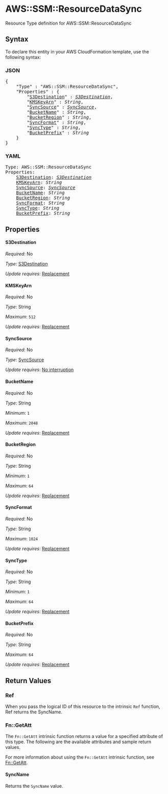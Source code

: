 # AWS::SSM::ResourceDataSync

Resource Type definition for AWS::SSM::ResourceDataSync

## Syntax

To declare this entity in your AWS CloudFormation template, use the following syntax:

### JSON

<pre>
{
    "Type" : "AWS::SSM::ResourceDataSync",
    "Properties" : {
        "<a href="#s3destination" title="S3Destination">S3Destination</a>" : <i><a href="s3destination.md">S3Destination</a></i>,
        "<a href="#kmskeyarn" title="KMSKeyArn">KMSKeyArn</a>" : <i>String</i>,
        "<a href="#syncsource" title="SyncSource">SyncSource</a>" : <i><a href="syncsource.md">SyncSource</a></i>,
        "<a href="#bucketname" title="BucketName">BucketName</a>" : <i>String</i>,
        "<a href="#bucketregion" title="BucketRegion">BucketRegion</a>" : <i>String</i>,
        "<a href="#syncformat" title="SyncFormat">SyncFormat</a>" : <i>String</i>,
        "<a href="#synctype" title="SyncType">SyncType</a>" : <i>String</i>,
        "<a href="#bucketprefix" title="BucketPrefix">BucketPrefix</a>" : <i>String</i>
    }
}
</pre>

### YAML

<pre>
Type: AWS::SSM::ResourceDataSync
Properties:
    <a href="#s3destination" title="S3Destination">S3Destination</a>: <i><a href="s3destination.md">S3Destination</a></i>
    <a href="#kmskeyarn" title="KMSKeyArn">KMSKeyArn</a>: <i>String</i>
    <a href="#syncsource" title="SyncSource">SyncSource</a>: <i><a href="syncsource.md">SyncSource</a></i>
    <a href="#bucketname" title="BucketName">BucketName</a>: <i>String</i>
    <a href="#bucketregion" title="BucketRegion">BucketRegion</a>: <i>String</i>
    <a href="#syncformat" title="SyncFormat">SyncFormat</a>: <i>String</i>
    <a href="#synctype" title="SyncType">SyncType</a>: <i>String</i>
    <a href="#bucketprefix" title="BucketPrefix">BucketPrefix</a>: <i>String</i>
</pre>

## Properties

#### S3Destination

_Required_: No

_Type_: <a href="s3destination.md">S3Destination</a>

_Update requires_: [Replacement](https://docs.aws.amazon.com/AWSCloudFormation/latest/UserGuide/using-cfn-updating-stacks-update-behaviors.html#update-replacement)

#### KMSKeyArn

_Required_: No

_Type_: String

_Maximum_: <code>512</code>

_Update requires_: [Replacement](https://docs.aws.amazon.com/AWSCloudFormation/latest/UserGuide/using-cfn-updating-stacks-update-behaviors.html#update-replacement)

#### SyncSource

_Required_: No

_Type_: <a href="syncsource.md">SyncSource</a>

_Update requires_: [No interruption](https://docs.aws.amazon.com/AWSCloudFormation/latest/UserGuide/using-cfn-updating-stacks-update-behaviors.html#update-no-interrupt)

#### BucketName

_Required_: No

_Type_: String

_Minimum_: <code>1</code>

_Maximum_: <code>2048</code>

_Update requires_: [Replacement](https://docs.aws.amazon.com/AWSCloudFormation/latest/UserGuide/using-cfn-updating-stacks-update-behaviors.html#update-replacement)

#### BucketRegion

_Required_: No

_Type_: String

_Minimum_: <code>1</code>

_Maximum_: <code>64</code>

_Update requires_: [Replacement](https://docs.aws.amazon.com/AWSCloudFormation/latest/UserGuide/using-cfn-updating-stacks-update-behaviors.html#update-replacement)

#### SyncFormat

_Required_: No

_Type_: String

_Maximum_: <code>1024</code>

_Update requires_: [Replacement](https://docs.aws.amazon.com/AWSCloudFormation/latest/UserGuide/using-cfn-updating-stacks-update-behaviors.html#update-replacement)

#### SyncType

_Required_: No

_Type_: String

_Minimum_: <code>1</code>

_Maximum_: <code>64</code>

_Update requires_: [Replacement](https://docs.aws.amazon.com/AWSCloudFormation/latest/UserGuide/using-cfn-updating-stacks-update-behaviors.html#update-replacement)

#### BucketPrefix

_Required_: No

_Type_: String

_Maximum_: <code>64</code>

_Update requires_: [Replacement](https://docs.aws.amazon.com/AWSCloudFormation/latest/UserGuide/using-cfn-updating-stacks-update-behaviors.html#update-replacement)

## Return Values

### Ref

When you pass the logical ID of this resource to the intrinsic `Ref` function, Ref returns the SyncName.

### Fn::GetAtt

The `Fn::GetAtt` intrinsic function returns a value for a specified attribute of this type. The following are the available attributes and sample return values.

For more information about using the `Fn::GetAtt` intrinsic function, see [Fn::GetAtt](https://docs.aws.amazon.com/AWSCloudFormation/latest/UserGuide/intrinsic-function-reference-getatt.html).

#### SyncName

Returns the <code>SyncName</code> value.

